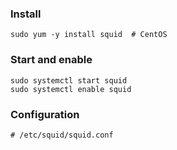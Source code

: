 ---
---

### Install

```shell
sudo yum -y install squid  # CentOS
```

### Start and enable

```shell
sudo systemctl start squid
sudo systemctl enable squid
```

### Configuration

```config
# /etc/squid/squid.conf
```
